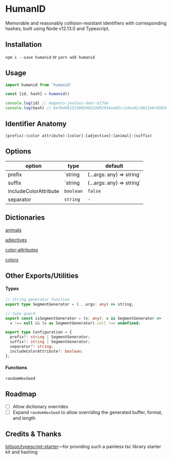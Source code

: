 # HumanID

Memorable and reasonably collision-resistant identifiers with corresponding hashes; built using Node v12.13.0 and Typescript.

## Installation

`npm i --save humanid` or `yarn add humanid`

## Usage

```js
import humanid from 'humanid'

const [id, hash] = humanid()

console.log(id) // magenta-jealous-deer-b17de
console.log(hash) // befb40615238054022dd92934aa65cc14ead1c0812e6c05830aef6aa1b4bfeba
```

## Identifier Anatomy
`(prefix)-(color attribute)-[color]-[adjective]-[animal]-(suffix)`

## Options
| option | type | default |
|---|---|---|
| prefix | `string | (...args: any) => string` | null |
| suffix | `string | (...args: any) => string` | `randomHexSeed()` |
| includeColorAttribute | `boolean` | `false` |
| separator | `string` | `-` |

## Dictionaries
[animals](./dictionaries/animals.json)

[adjectives](./dictionaries/adjectives.json)

[color-attributes](./dictionaries/color-attributes.json)

[colors](./dictionaries/colors.json)

## Other Exports/Utilities
#### Types

```ts
// string generator function
export type SegmentGenerator = (...args: any) => string;

// type guard
export const isSegmentGenerator = (v: any): v is SegmentGenerator =>
  v !== null && (v as SegmentGenerator).call !== undefined;

export type Configuration = {
  prefix?: string | SegmentGenerator;
  suffix?: string | SegmentGenerator;
  separator?: string;
  includeColorAttribute?: boolean;
};
```

#### Functions
`randomHexSeed`

## Roadmap
- [ ] Allow dictionary overrides
- [ ] Expand `randomHexSeed` to allow overriding the generated buffer, format, and length

## Credits & Thanks
[bitjson/typescript-starter](https://github.com/bitjson/typescript-starter)—for providing such a painless tsc library starter kit and hashing
